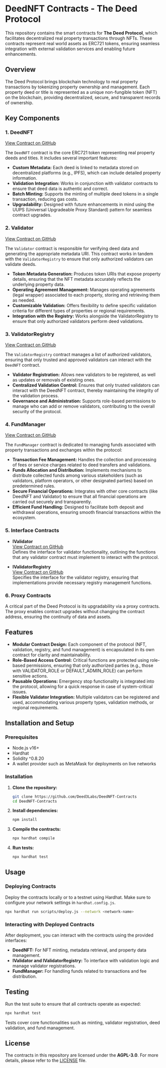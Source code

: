 # DeedNFT Contracts - The Deed Protocol

This repository contains the smart contracts for **The Deed Protocol**, which facilitates decentralized real property transactions through NFTs. These contracts represent real world assets as ERC721 tokens, ensuring seamless integration with external validation services and enabling future enhancements.

## Overview

The Deed Protocol brings blockchain technology to real property transactions by tokenizing property ownership and management. Each property deed or title is represented as a unique non-fungible token (NFT) on the blockchain, providing decentralized, secure, and transparent records of ownership.

## Key Components

### 1. DeedNFT

[View Contract on GitHub](https://github.com/Deed3Labs/DeedNFT-Contracts/blob/contract-changes/src/DeedNFT.sol)

The `DeedNFT` contract is the core ERC721 token representing real property deeds and titles. It includes several important features:

- **Custom Metadata:** Each deed is linked to metadata stored on decentralized platforms (e.g., IPFS), which can include detailed property information.
- **Validation Integration:** Works in conjunction with validator contracts to ensure that deed data is authentic and correct.
- **Batch Minting:** Supports the minting of multiple deed tokens in a single transaction, reducing gas costs.
- **Upgradability:** Designed with future enhancements in mind using the UUPS (Universal Upgradeable Proxy Standard) pattern for seamless contract upgrades.

### 2. Validator

[View Contract on GitHub](https://github.com/Deed3Labs/DeedNFT-Contracts/blob/contract-changes/src/Validator.sol)

The `Validator` contract is responsible for verifying deed data and generating the appropriate metadata URI. This contract works in tandem with the `ValidatorRegistry` to ensure that only authorized validators can validate deeds.

- **Token Metadata Generation:** Produces token URIs that expose property details, ensuring that the NFT metadata accurately reflects the underlying property data.
- **Operating Agreement Management:** Manages operating agreements (legal wrapper) associated to each property, storing and retrieving them as needed.
- **Customizable Validation:** Offers flexibility to define specific validation criteria for different types of properties or regional requirements.
- **Integration with the Registry:** Works alongside the ValidatorRegistry to ensure that only authorized validators perform deed validations.

### 3. ValidatorRegistry

[View Contract on GitHub](https://github.com/Deed3Labs/DeedNFT-Contracts/blob/contract-changes/src/ValidatorRegistry.sol)

The `ValidatorRegistry` contract manages a list of authorized validators, ensuring that only trusted and approved validators can interact with the `DeedNFT` contract.

- **Validator Registration:** Allows new validators to be registered, as well as updates or removals of existing ones.
- **Centralized Validation Control:** Ensures that only trusted validators can interact with the DeedNFT contract, thereby maintaining the integrity of the validation process.
- **Governance and Administration:** Supports role-based permissions to manage who can add or remove validators, contributing to the overall security of the protocol.

### 4. FundManager

[View Contract on GitHub](https://github.com/Deed3Labs/DeedNFT-Contracts/blob/contract-changes/src/FundManager.sol)

The `FundManager` contract is dedicated to managing funds associated with property transactions and exchanges within the protocol:

- **Transaction Fee Management:** Handles the collection and processing of fees or service charges related to deed transfers and validations.
- **Funds Allocation and Distribution:** Implements mechanisms to distribute collected funds among various stakeholders (such as validators, platform operators, or other designated parties) based on predetermined rules.
- **Secure Financial Operations:** Integrates with other core contracts (like DeedNFT and Validator) to ensure that all financial operations are carried out securely and transparently.
- **Efficient Fund Handling:** Designed to facilitate both deposit and withdrawal operations, ensuring smooth financial transactions within the ecosystem.

### 5. Interface Contracts

- **IValidator**  
  [View Contract on GitHub](https://github.com/Deed3Labs/DeedNFT-Contracts/blob/contract-changes/src/IValidator.sol)  
  Defines the interface for validator functionality, outlining the functions that any validator contract must implement to interact with the protocol.

- **IValidatorRegistry**  
  [View Contract on GitHub](https://github.com/Deed3Labs/DeedNFT-Contracts/blob/contract-changes/src/IValidatorRegistry.sol)  
  Specifies the interface for the validator registry, ensuring that implementations provide necessary registry management functions.

### 6. **Proxy Contracts**
A critical part of the Deed Protocol is its upgradability via a proxy contracts. The proxy enables contract upgrades without changing the contract address, ensuring the continuity of data and assets.

## Features

- **Modular Contract Design:** Each component of the protocol (NFT, validation, registry, and fund management) is encapsulated in its own contract for clarity and maintainability.
- **Role-Based Access Control:** Critical functions are protected using role-based permissions, ensuring that only authorized parties (e.g., those with VALIDATOR_ROLE or DEFAULT_ADMIN_ROLE) can perform sensitive actions.
- **Pausable Operations:** Emergency stop functionality is integrated into the protocol, allowing for a quick response in case of system-critical issues.
- **Flexible Validator Integration:** Multiple validators can be registered and used, accommodating various property types, validation methods, or regional requirements.

## Installation and Setup

### Prerequisites

- Node.js v16+
- Hardhat
- Solidity ^0.8.20
- A wallet provider such as MetaMask for deployments on live networks

### Installation

1. **Clone the repository:**

   ```bash
   git clone https://github.com/Deed3Labs/DeedNFT-Contracts
   cd DeedNFT-Contracts
   ```

2. **Install dependencies:**

   ```bash
   npm install
   ```

3. **Compile the contracts:**

   ```bash
   npx hardhat compile
   ```

4. **Run tests:**

   ```bash
   npx hardhat test
   ```

## Usage

### Deploying Contracts

Deploy the contracts locally or to a testnet using Hardhat. Make sure to configure your network settings in `hardhat.config.js`.

```bash
npx hardhat run scripts/deploy.js --network <network-name>
```

### Interacting with Deployed Contracts

After deployment, you can interact with the contracts using the provided interfaces:
- **DeedNFT:** For NFT minting, metadata retrieval, and property data management.
- **IValidator and IValidatorRegistry:** To interface with validation logic and manage validator registrations.
- **FundManager:** For handling funds related to transactions and fee distribution.

## Testing

Run the test suite to ensure that all contracts operate as expected:

```bash
npx hardhat test
```

Tests cover core functionalities such as minting, validator registration, deed validation, and fund management.

## License

The contracts in this repository are licensed under the **AGPL-3.0**. For more details, please refer to the [LICENSE](LICENSE) file.
